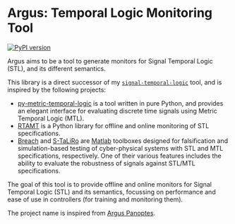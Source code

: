 Argus: Temporal Logic Monitoring Tool
=====================================

[![PyPI version](https://badge.fury.io/py/argus-temporal-logic.svg)](https://badge.fury.io/py/argus-temporal-logic)

Argus aims to be a tool to generate monitors for Signal Temporal Logic (STL), and its
different semantics.

This library is a direct successor of my
[`signal-temporal-logic`](https://github.com/anand-bala/signal-temporal-logic/) tool,
and is inspired by the following projects:

- [py-metric-temporal-logic] is a tool written in pure Python, and provides an elegant
  interface for evaluating discrete time signals using Metric Temporal Logic (MTL).
- [RTAMT] is a Python library for offline and online
  monitoring of STL specifications.
- [Breach] and [S-TaLiRo] are [Matlab] toolboxes designed for falsification and
  simulation-based testing of cyber-physical systems with STL and MTL specifications,
  respectively. One of their various features includes the ability to evaluate the
  robustness of signals against STL/MTL specifications.

The goal of this tool is to provide offline and online monitors for Signal Temporal
Logic (STL) and its semantics, focussing on performance and ease of use in controllers
(for training and monitoring them).

The project name is inspired from [Argus Panoptes].

[Argus Panoptes]: https://www.britannica.com/topic/Argus-Greek-mythology
[py-metric-temporal-logic]: https://github.com/mvcisback/py-metric-temporal-logic/
[Matlab]: https://www.mathworks.com/products/matlab.html
[Breach]: https://github.com/decyphir/breach
[S-TaLiRo]: https://sites.google.com/a/asu.edu/s-taliro/s-taliro
[RTAMT]: https://github.com/nickovic/rtamt
